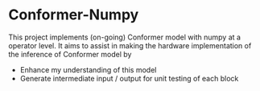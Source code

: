 # Conformer-Numpy

This project implements (on-going) Conformer model with numpy at a operator level. It aims to assist in making the hardware implementation of the inference of Conformer model by  
- Enhance my understanding of this model
- Generate intermediate input / output for unit testing of each block 